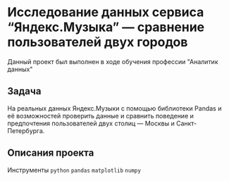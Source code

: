 # Исследование данных сервиса “Яндекс.Музыка” — сравнение пользователей двух городов

Данный проект был выполнен в ходе обучения профессии "Аналитик данных"

##  Задача 

На реальных данных Яндекс.Музыки c помощью библиотеки Pandas и её возможностей проверить данные и сравнить поведение и предпочтения пользователей двух столиц — Москвы и Санкт-Петербурга.
 
## Описания проекта

 Инструменты
`python` `pandas` `matplotlib` `numpy`
